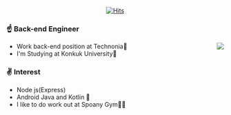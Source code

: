 <div align=center>

[![Hits](https://hits.seeyoufarm.com/api/count/incr/badge.svg?url=https%3A%2F%2Fgithub.com%2FWooSangGyu)](https://hits.seeyoufarm.com) 

</div>
  
### ☝️ Back-end Engineer
<a href="https://github.com/anuraghazra/github-readme-stats"><img align="right" src="https://github-readme-stats.anuraghazra1.vercel.app/api?username=WooSangGyu&show_icons=true&hide_title=true" /></a>
- Work back-end position at Technonia🏢
- I'm Studying at Konkuk University🏤


### ✌️ Interest
- Node js(Express)
- Android Java and Kotlin 👀
- I like to do work out at Spoany Gym💪🏻
